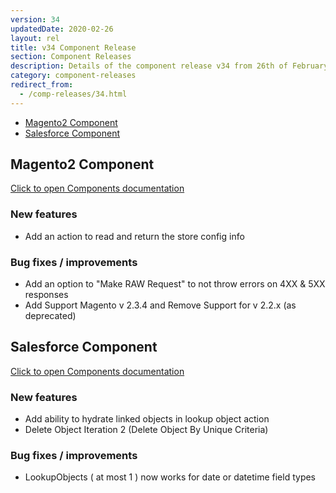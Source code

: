 ```yaml
---
version: 34
updatedDate: 2020-02-26
layout: rel
title: v34 Component Release
section: Component Releases
description: Details of the component release v34 from 26th of February 2020
category: component-releases
redirect_from:
  - /comp-releases/34.html
---
```


*   [Magento2 Component](#magento2-component)
*   [Salesforce Component](#salesforce-component)


## Magento2 Component

[Click to open Components documentation](/components/magento2/)

### New features

* Add an action to read and return the store config info

### Bug fixes / improvements

* Add an option to "Make RAW Request" to not throw errors on 4XX & 5XX responses
* Add Support Magento v 2.3.4 and Remove Support for v 2.2.x (as deprecated)

## Salesforce Component

[Click to open Components documentation](/components/salesforce/)

### New features

* Add ability to hydrate linked objects in lookup object action
* Delete Object Iteration 2 (Delete Object By Unique Criteria)

### Bug fixes / improvements

* LookupObjects ( at most 1 ) now works for date or datetime field types
